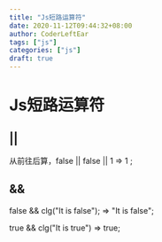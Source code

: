 ```yaml
---
title: "Js短路运算符"
date: 2020-11-12T09:44:32+08:00
author: CoderLeftEar
tags: ["js"]
categories: ["js"]
draft: true
---
```


# Js短路运算符

## ||

从前往后算，false || false || 1 => 1 ;



## &&

false && clg("It is false"); => "It is false";

true && clg("It is true") => true;